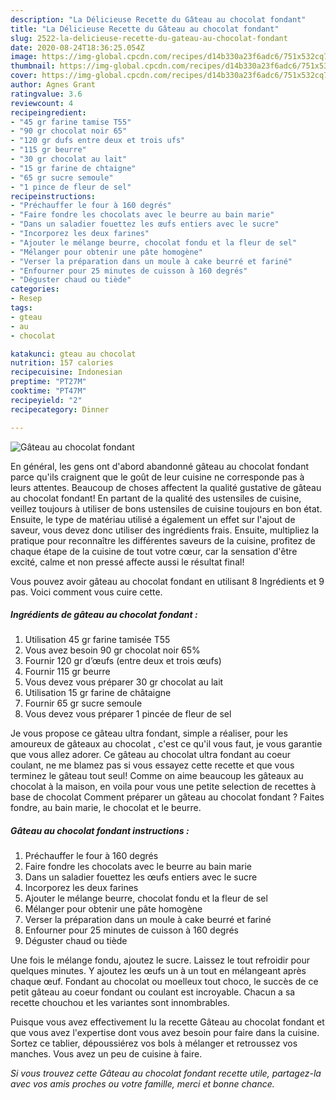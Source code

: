 ```yaml
---
description: "La Délicieuse Recette du Gâteau au chocolat fondant"
title: "La Délicieuse Recette du Gâteau au chocolat fondant"
slug: 2522-la-delicieuse-recette-du-gateau-au-chocolat-fondant
date: 2020-08-24T18:36:25.054Z
image: https://img-global.cpcdn.com/recipes/d14b330a23f6adc6/751x532cq70/gateau-au-chocolat-fondant-photo-principale-de-la-recette.jpg
thumbnail: https://img-global.cpcdn.com/recipes/d14b330a23f6adc6/751x532cq70/gateau-au-chocolat-fondant-photo-principale-de-la-recette.jpg
cover: https://img-global.cpcdn.com/recipes/d14b330a23f6adc6/751x532cq70/gateau-au-chocolat-fondant-photo-principale-de-la-recette.jpg
author: Agnes Grant
ratingvalue: 3.6
reviewcount: 4
recipeingredient:
- "45 gr farine tamise T55"
- "90 gr chocolat noir 65"
- "120 gr dufs entre deux et trois ufs"
- "115 gr beurre"
- "30 gr chocolat au lait"
- "15 gr farine de chtaigne"
- "65 gr sucre semoule"
- "1 pince de fleur de sel"
recipeinstructions:
- "Préchauffer le four à 160 degrés"
- "Faire fondre les chocolats avec le beurre au bain marie"
- "Dans un saladier fouettez les œufs entiers avec le sucre"
- "Incorporez les deux farines"
- "Ajouter le mélange beurre, chocolat fondu et la fleur de sel"
- "Mélanger pour obtenir une pâte homogène"
- "Verser la préparation dans un moule à cake beurré et fariné"
- "Enfourner pour 25 minutes de cuisson à 160 degrés"
- "Déguster chaud ou tiède"
categories:
- Resep
tags:
- gteau
- au
- chocolat

katakunci: gteau au chocolat 
nutrition: 157 calories
recipecuisine: Indonesian
preptime: "PT27M"
cooktime: "PT47M"
recipeyield: "2"
recipecategory: Dinner

---
```



![Gâteau au chocolat fondant](https://img-global.cpcdn.com/recipes/d14b330a23f6adc6/751x532cq70/gateau-au-chocolat-fondant-photo-principale-de-la-recette.jpg)

En général, les gens ont d'abord abandonné gâteau au chocolat fondant parce qu'ils craignent que le goût de leur cuisine ne corresponde pas à leurs attentes. Beaucoup de choses affectent la qualité gustative de gâteau au chocolat fondant! En partant de la qualité des ustensiles de cuisine, veillez toujours à utiliser de bons ustensiles de cuisine toujours en bon état. Ensuite, le type de matériau utilisé a également un effet sur l'ajout de saveur, vous devez donc utiliser des ingrédients frais. Ensuite, multipliez la pratique pour reconnaître les différentes saveurs de la cuisine, profitez de chaque étape de la cuisine de tout votre cœur, car la sensation d'être excité, calme et non pressé affecte aussi le résultat final!

<!--inarticleads1-->

Vous pouvez avoir gâteau au chocolat fondant en utilisant 8 Ingrédients et 9 pas. Voici comment vous cuire cette.

##### Ingrédients de gâteau au chocolat fondant :

1. Utilisation 45 gr farine tamisée T55
1. Vous avez besoin 90 gr chocolat noir 65%
1. Fournir 120 gr d’œufs (entre deux et trois œufs)
1. Fournir 115 gr beurre
1. Vous devez vous préparer 30 gr chocolat au lait
1. Utilisation 15 gr farine de châtaigne
1. Fournir 65 gr sucre semoule
1. Vous devez vous préparer 1 pincée de fleur de sel


Je vous propose ce gâteau ultra fondant, simple a réaliser, pour les amoureux de gâteaux au chocolat , c&#39;est ce qu&#39;il vous faut, je vous garantie que vous allez adorer. Ce gâteau au chocolat ultra fondant au coeur coulant, ne me blamez pas si vous essayez cette recette et que vous terminez le gâteau tout seul! Comme on aime beaucoup les gâteaux au chocolat à la maison, en voila pour vous une petite selection de recettes à base de chocolat Comment préparer un gâteau au chocolat fondant ? Faites fondre, au bain marie, le chocolat et le beurre. 

<!--inarticleads2-->

##### Gâteau au chocolat fondant instructions :

1. Préchauffer le four à 160 degrés
1. Faire fondre les chocolats avec le beurre au bain marie
1. Dans un saladier fouettez les œufs entiers avec le sucre
1. Incorporez les deux farines
1. Ajouter le mélange beurre, chocolat fondu et la fleur de sel
1. Mélanger pour obtenir une pâte homogène
1. Verser la préparation dans un moule à cake beurré et fariné
1. Enfourner pour 25 minutes de cuisson à 160 degrés
1. Déguster chaud ou tiède


Une fois le mélange fondu, ajoutez le sucre. Laissez le tout refroidir pour quelques minutes. Y ajoutez les œufs un à un tout en mélangeant après chaque œuf. Fondant au chocolat ou moelleux tout choco, le succès de ce petit gâteau au coeur fondant ou coulant est incroyable. Chacun a sa recette chouchou et les variantes sont innombrables. 

<!--inarticleads1-->

<p>
Puisque vous avez effectivement lu la recette Gâteau au chocolat fondant et que vous avez l'expertise dont vous avez besoin pour faire dans la cuisine. Sortez ce tablier, dépoussiérez vos bols à mélanger et retroussez vos manches. Vous avez un peu de cuisine à faire.
</p>

<p>
<i>Si vous trouvez cette Gâteau au chocolat fondant recette utile, partagez-la avec vos amis proches ou votre famille, merci et bonne chance.</i>
</p>
